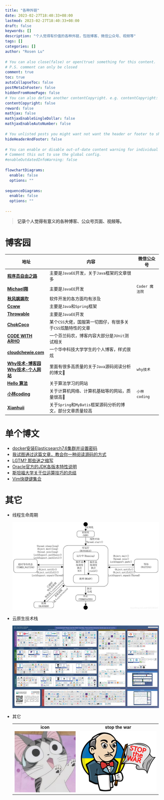 ```yaml
---
title: "各种外链"
date: 2023-02-27T18:40:33+08:00
lastmod: 2023-02-27T18:40:33+08:00
draft: false
keywords: []
description: "个人觉得有价值的各种外链，包括博客、微信公众号、视频等"
tags: []
categories: []
author: "Rosen Lu"

# You can also close(false) or open(true) something for this content.
# P.S. comment can only be closed
comment: true
toc: true
autoCollapseToc: false
postMetaInFooter: false
hiddenFromHomePage: false
# You can also define another contentCopyright. e.g. contentCopyright: "This is another copyright."
contentCopyright: false
reward: false
mathjax: false
mathjaxEnableSingleDollar: false
mathjaxEnableAutoNumber: false

# You unlisted posts you might want not want the header or footer to show
hideHeaderAndFooter: false

# You can enable or disable out-of-date content warning for individual post.
# Comment this out to use the global config.
#enableOutdatedInfoWarning: false

flowchartDiagrams:
  enable: false
  options: ""

sequenceDiagrams: 
  enable: false
  options: ""

---
```


> **记录个人觉得有意义的各种博客、公众号页面、视频等。**

# 博客园

| 地址                                                         | 内容                                                         | 微信公众号     |
| ------------------------------------------------------------ | ------------------------------------------------------------ | -------------- |
| **[程序员自由之路](https://www.cnblogs.com/54chensongxia/)** | 主要是`JavaEE`开发，关于`Java`框架的文章很多                 |                |
| **[Michael翔](https://www.cnblogs.com/michael-xiang/)**      | 主要是`JavaEE`开发                                           | `Coder 魔法院` |
| **[秋风飒飒吹](https://www.cnblogs.com/wwjj4811/)**          | 软件开发的各方面均有涉及                                     |                |
| **[Ccww](https://www.cnblogs.com/Ccwwlx)**                   | 主要是`Java`和`Spring`框架                                   |                |
| **[Throwable](https://www.cnblogs.com/throwable)**           | 主要是`JavaEE`开发                                           |                |
| [**ChokCoco**](https://www.cnblogs.com/coco1s)               | 某个`CSS`大佬，国服第一切图仔，有很多关于`CSS`炫酷特性的文章 |                |
| [**CODE WITH ARHO**](https://www.arhohuttunen.com)           | 一个芬兰码农，博客内容大部分是`JUnit`测试相关                |                |
| [**cloudchewie.com**](https://cloudchewie.com/)              | 一个华中科技大学学生的个人博客，样式很炫                     |                |
| [**Why技术-博客园**](https://www.cnblogs.com/thisiswhy/)<br/>[**Why技术-个人网站**](https://www.whywhy.vip/) | 里面有很多高质量的关于`Java`源码阅读分析的博文💚              | `why技术`      |
| [**Hello 算法**](https://www.hello-algo.com/)                | 关于算法学习的网站                                           |                |
| [**小林coding**](https://xiaolincoding.com/)                 | 关于计算机网络、计算机基础等的网站，质量很高💚                | `小林coding`   |
| [**Xianhuii**](https://www.cnblogs.com/Xianhuii/)            | 关于`Spring`和`MyBatis`框架源码分析的博文，部分文章质量较高  |                |

# 单个博文

* [docker安装Elasticsearch7.6集群并设置密码](https://www.cnblogs.com/woshimrf/p/docker-es7.html)
* [我试图通过这篇文章，教会你一种阅读源码的方式](https://www.cnblogs.com/thisiswhy/p/17261155.html)
* [LGTM? 那些迷之缩写](https://farer.org/2017/03/01/code-review-acronyms/)
* [Oracle官方的JDK各版本特性说明](https://docs.oracle.com/en/java/javase/18/language/java-language-changes.html)
* [斯坦福大学关于位运算技巧的总结](https://graphics.stanford.edu/~seander/bithacks.html)
* [Vim快捷键集合](https://linux.cn/article-8144-1.html)

# 其它

* 线程生命周期

  ![线程生命周期](/blog_img/links/线程生命周期.jpg "线程生命周期")

* 云原生技术栈

  ![云原生技术栈](/blog_img/links/云原生.jpg "云原生技术栈")

* 其它

  <table>
    <tbody style="text-align:center">
      <tr>
  	  <td><b>icon</b></td>
  	  <td><b>stop the war</b></td>
  	</tr>
  	<tr>
  	  <td><img style="height:200px" src="/blog_img/links/flying_fox.jfif"/></td>
  	  <td><img style="height:200px" src="/blog_img/links/Jenkins-stop-the-war.svg"/></td>
  	</tr>
    </tbody>
  </table>

